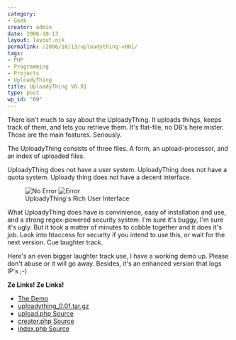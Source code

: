 ```yaml
---
category:
- Geek
creator: admin
date: 2006-10-13
layout: layout.njk
permalink: /2006/10/13/uploadything-v001/
tags:
- PHP
- Programming
- Projects
- UploadyThing
title: UploadyThing V0.01
type: post
wp_id: "69"
---
```


There isn't much to say about the UploadyThing. It uploads things, keeps track of them, and lets you retrieve them. It's flat-file, no DB's here mister. Those are the main features. Seriously.

The UploadyThing consists of three files. A form, an upload-processor, and an index of uploaded files.

UploadyThing does not have a user system. UploadyThing does not have a quota system. Uploady thing does not have a decent interface.

<figure>
  <img src="https://static.velvetcache.org/pages/2006/10/13/uploadything-v001/delete_noterror.jpg" alt="No Error" />
  <img src="https://static.velvetcache.org/pages/2006/10/13/uploadything-v001/delete_sample.jpg" alt="Error" />
  <figcaption>UploadyThing's Rich User Interface</figcaption>
</figure>

What UploadyThing does have is convinience, easy of installation and use, and a strong regex-powered security system. I'm sure it's buggy, I'm sure it's ugly. But it took a matter of minutes to cobble together and it does it's job. Look into htaccess for security if you intend to use this, or wait for the next version. Cue laughter track.

Here's an even bigger laughter track use, I have a working demo up. Please don't abuse or it will go away. Besides, it's an enhanced version that logs IP's ;-)

**Ze Links! Ze Links!**

- [The Demo](https://static.velvetcache.org/projects/uploadything/demo/)
- [uploadything_0.01.tar.gz](https://static.velvetcache.org/projects/uploadything/uploadything_0.01.tar.gz)
- [upload.php Source](https://static.velvetcache.org/projects/uploadything/V001/upload.phps)
- [creator.php Source](https://static.velvetcache.org/projects/uploadything/V001/creator.phps)
- [index.php Source](https://static.velvetcache.org/projects/uploadything/V001/index.phps)
